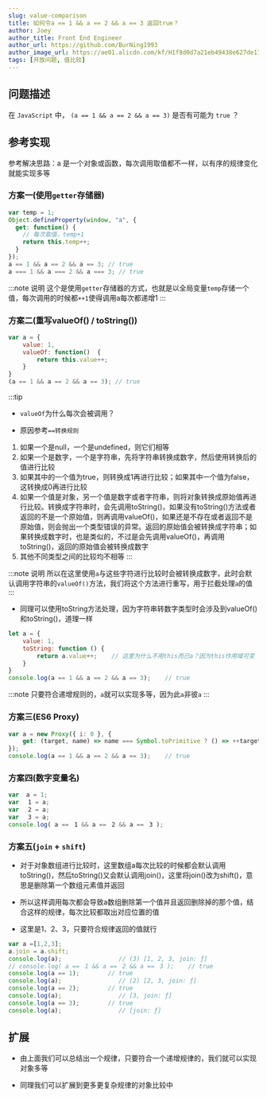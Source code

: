 ```yaml
---
slug: value-comparison
title: 如何令a == 1 && a == 2 && a == 3 返回true？
author: Joey
author_title: Front End Engineer
author_url: https://github.com/BurNing1993
author_image_url: https://ae01.alicdn.com/kf/H1f8d0d7a21eb49438e627de1708be6efE.jpg
tags: [开放问题, 值比较]
---
```


## 问题描述

在 `JavaScript` 中， `(a == 1 && a == 2 && a == 3)` 是否有可能为 `true` ？

<!--truncate-->

## 参考实现

参考解决思路：a 是一个对象或函数，每次调用取值都不一样，以有序的规律变化就能实现多等

### 方案一(使用`getter`存储器)

```js
var temp = 1;
Object.defineProperty(window, "a", {
  get: function() {
    // 每次取值，temp+1
    return this.temp++;
  }
});
a == 1 && a == 2 && a == 3; // true
a === 1 && a === 2 && a === 3; // true
```

:::note 说明
这个是使用`getter`存储器的方式，也就是以全局变量`temp`存储一个值，每次调用的时候都`++1`使得调用a每次都递增1
:::

### 方案二(重写valueOf() / toString())

```js
var a = {
    value: 1,
    valueOf: function()  {
        return this.value++;
    }
}
(a == 1 && a == 2 && a == 3); // true
```

:::tip

- `valueOf`为什么每次会被调用？

- 原因参考`==转换规则`

1. 如果一个是null，一个是undefined，则它们相等
2. 如果一个是数字，一个是字符串，先将字符串转换成数字，然后使用转换后的值进行比较
3. 如果其中的一个值为true，则转换成1再进行比较；如果其中一个值为false，这转换成0再进行比较
4. 如果一个值是对象，另一个值是数字或者字符串，则将对象转换成原始值再进行比较。转换成字符串时，会先调用toString()，如果没有toString()方法或者返回的不是一个原始值，则再调用valueOf()，如果还是不存在或者返回不是原始值，则会抛出一个类型错误的异常。返回的原始值会被转换成字符串；如果转换成数字时，也是类似的，不过是会先调用valueOf()，再调用toString()，返回的原始值会被转换成数字
5. 其他不同类型之间的比较均不相等
:::

:::note 说明
所以在这里使用`a`与这些字符进行比较时会被转换成数字，此时会默认调用字符串的`valueOf()`方法，我们将这个方法进行重写，用于拦截处理`a`的值
:::

- 同理可以使用toString方法处理，因为字符串转数字类型时会涉及到valueOf()和toString()，道理一样

```js
let a = {
    value: 1,
    toString: function () {
        return a.value++;    // 这里为什么不用this而已a？因为this作用域可变
    }
}
console.log(a == 1 && a == 2 && a == 3);    // true
```

:::note
只要符合递增规则的，`a`就可以实现多等，因为此`a`非彼`a`
:::

### 方案三(ES6 Proxy)

```js
var a = new Proxy({ i: 0 }, {
    get: (target, name) => name === Symbol.toPrimitive ? () => ++target.i : target[name],
});
console.log(a == 1 && a == 2 && a == 3);    // true
```

### 方案四(数字变量名)

```js
var  a = 1;
var ﾠ1 = a;
var ﾠ2 = a;
var ﾠ3 = a;
console.log( a ==ﾠ1 && a ==ﾠ2 && a ==ﾠ3 );
```

### 方案五(`join` + `shift`)

- 对于对象数组进行比较时，这里数组a每次比较的时候都会默认调用toString()，然后toString()又会默认调用join()，这里将join()改为shift()，意思是删除第一个数组元素值并返回

- 所以这样调用每次都会导致a数组删除第一个值并且返回删除掉的那个值，结合这样的规律，每次比较都取出对应位置的值

- 这里是1、2、3，只要符合规律返回的值就行

```js
var a =[1,2,3];
a.join = a.shift;
console.log(a);                // (3) [1, 2, 3, join: ƒ]
// console.log( a ==ﾠ1 && a ==ﾠ2 && a ==ﾠ3 );    // true
console.log(a == 1);        // true
console.log(a);                // (2) [2, 3, join: ƒ]
console.log(a == 2);        // true
console.log(a);                // [3, join: ƒ]
console.log(a == 3);        // true
console.log(a);                // [join: ƒ]
```

## 扩展

- 由上面我们可以总结出一个规律，只要符合一个递增规律的，我们就可以实现对象多等

- 同理我们可以扩展到更多更复杂规律的对象比较中

